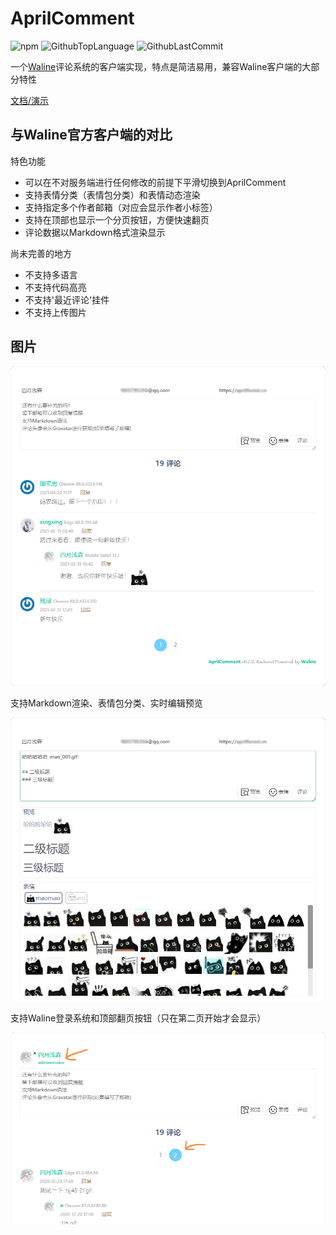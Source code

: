 # AprilComment

![npm](https://img.shields.io/npm/v/april-comment?logo=npm&style=flat-square)
![GithubTopLanguage](https://img.shields.io/github/languages/top/innc11/AprilComment?color=success&style=flat-square)
![GithubLastCommit](https://img.shields.io/github/last-commit/innc11/AprilComment?style=flat-square)

一个[Waline](https://github.com/lizheming/waline)评论系统的客户端实现，特点是简洁易用，兼容Waline客户端的大部分特性

[文档/演示](https://innc11.github.io/AprilComment/)

## 与Waline官方客户端的对比

特色功能

+ 可以在不对服务端进行任何修改的前提下平滑切换到AprilComment
+ 支持表情分类（表情包分类）和表情动态渲染
+ 支持指定多个作者邮箱（对应会显示作者小标签）
+ 支持在顶部也显示一个分页按钮，方便快速翻页
+ 评论数据以Markdown格式渲染显示

尚未完善的地方

+ 不支持多语言
+ 不支持代码高亮
+ 不支持'最近评论'挂件
+ 不支持上传图片

## 图片

![overview.png](assets/overview.png)

支持Markdown渲染、表情包分类、实时编辑预览

![md_preview_smilie.png](assets/md_preview_smilie.png)

支持Waline登录系统和顶部翻页按钮（只在第二页开始才会显示）

![login_pagin.png](assets/login_pagin.png)
